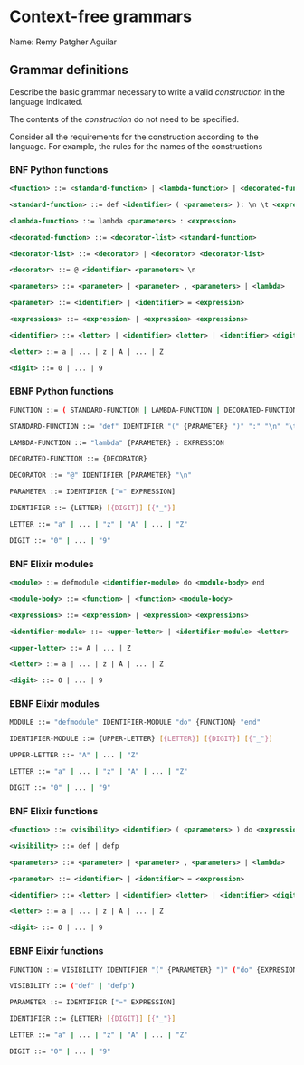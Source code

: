 # Context-free grammars

Name: Remy Patgher Aguilar

## Grammar definitions

Describe the basic grammar necessary to write a valid *construction* in the language indicated.

The contents of the *construction* do not need to be specified.

Consider all the requirements for the construction according to the language. For example, the rules for the names of the constructions

### BNF Python functions

```xml
<function> ::= <standard-function> | <lambda-function> | <decorated-function>

<standard-function> ::= def <identifier> ( <parameters> ): \n \t <expressions>

<lambda-function> ::= lambda <parameters> : <expression>

<decorated-function> ::= <decorator-list> <standard-function>

<decorator-list> ::= <decorator> | <decorator> <decorator-list>

<decorator> ::= @ <identifier> <parameters> \n

<parameters> ::= <parameter> | <parameter> , <parameters> | <lambda>

<parameter> ::= <identifier> | <identifier> = <expression>

<expressions> ::= <expression> | <expression> <expressions>

<identifier> ::= <letter> | <identifier> <letter> | <identifier> <digit> | <identifier> _

<letter> ::= a | ... | z | A | ... | Z

<digit> ::= 0 | ... | 9
```

### EBNF Python functions

```bash
FUNCTION ::= ( STANDARD-FUNCTION | LAMBDA-FUNCTION | DECORATED-FUNCTION )

STANDARD-FUNCTION ::= "def" IDENTIFIER "(" {PARAMETER} ")" ":" "\n" "\t" {EXPRESSION}

LAMBDA-FUNCTION ::= "lambda" {PARAMETER} : EXPRESSION

DECORATED-FUNCTION ::= {DECORATOR}

DECORATOR ::= "@" IDENTIFIER {PARAMETER} "\n"

PARAMETER ::= IDENTIFIER ["=" EXPRESSION]

IDENTIFIER ::= {LETTER} [{DIGIT}] [{"_"}]

LETTER ::= "a" | ... | "z" | "A" | ... | "Z"

DIGIT ::= "0" | ... | "9"
```

### BNF Elixir modules

```xml
<module> ::= defmodule <identifier-module> do <module-body> end

<module-body> ::= <function> | <function> <module-body>

<expressions> ::= <expression> | <expression> <expressions>

<identifier-module> ::= <upper-letter> | <identifier-module> <letter> | <identifier-module> <digit> | <identifier> _

<upper-letter> ::= A | ... | Z

<letter> ::= a | ... | z | A | ... | Z

<digit> ::= 0 | ... | 9
```

### EBNF Elixir modules

```bash
MODULE ::= "defmodule" IDENTIFIER-MODULE "do" {FUNCTION} "end"

IDENTIFIER-MODULE ::= {UPPER-LETTER} [{LETTER}] [{DIGIT}] [{"_"}]

UPPER-LETTER ::= "A" | ... | "Z"

LETTER ::= "a" | ... | "z" | "A" | ... | "Z"

DIGIT ::= "0" | ... | "9"
```

### BNF Elixir functions

```xml
<function> ::= <visibility> <identifier> ( <parameters> ) do <expressions> end |  <visibility> <identifier> ( <parameters> ), do: <expressions> | <visibility> <identifier> ( <parameters> ) when <condition>, do: <expressions>

<visibility> ::= def | defp

<parameters> ::= <parameter> | <parameter> , <parameters> | <lambda>

<parameter> ::= <identifier> | <identifier> = <expression>

<identifier> ::= <letter> | <identifier> <letter> | <identifier> <digit> | <identifier> _

<letter> ::= a | ... | z | A | ... | Z

<digit> ::= 0 | ... | 9
```

### EBNF Elixir functions

```bash
FUNCTION ::= VISIBILITY IDENTIFIER "(" {PARAMETER} ")" ("do" {EXPRESION} "end" | ["when" CONDITION] "," "do" EXPRESION)

VISIBILITY ::= ("def" | "defp")

PARAMETER ::= IDENTIFIER ["=" EXPRESSION]

IDENTIFIER ::= {LETTER} [{DIGIT}] [{"_"}]

LETTER ::= "a" | ... | "z" | "A" | ... | "Z"

DIGIT ::= "0" | ... | "9"
```